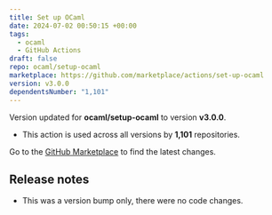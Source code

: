 ```yaml
---
title: Set up OCaml
date: 2024-07-02 00:50:15 +00:00
tags:
  - ocaml
  - GitHub Actions
draft: false
repo: ocaml/setup-ocaml
marketplace: https://github.com/marketplace/actions/set-up-ocaml
version: v3.0.0
dependentsNumber: "1,101"
---
```



Version updated for **ocaml/setup-ocaml** to version **v3.0.0**.
- This action is used across all versions by **1,101** repositories.

Go to the [GitHub Marketplace](https://github.com/marketplace/actions/set-up-ocaml) to find the latest changes.

## Release notes

- This was a version bump only, there were no code changes.
